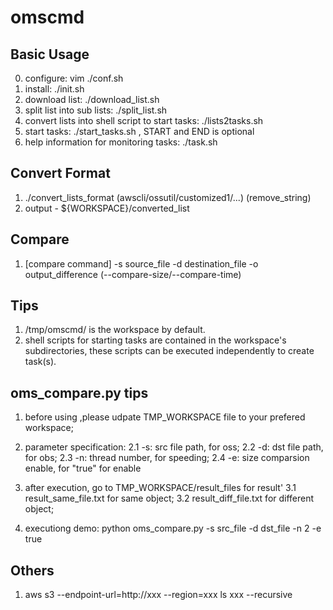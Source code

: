 # omscmd

## Basic Usage
0. configure: vim ./conf.sh
1. install: ./init.sh
2. download list: ./download_list.sh
3. split list into sub lists: ./split_list.sh
4. convert lists into shell script to start tasks: ./lists2tasks.sh
5. start tasks: ./start_tasks.sh <START> <END>, START and END is optional
6. help information for monitoring tasks: ./task.sh 

## Convert Format
1. ./convert_lists_format (awscli/ossutil/customized1/...) (remove_string)
2. output - ${WORKSPACE}/converted_list

## Compare
1. [compare command] -s source_file -d destination_file -o output_difference (--compare-size/--compare-time)

## Tips
1. /tmp/omscmd/ is the workspace by default.
2. shell scripts for starting tasks are contained in the workspace's subdirectories, these scripts can be executed independently to create task(s).

## oms_compare.py tips
1. before using ,please udpate TMP_WORKSPACE file to your prefered workspace;
2. parameter specification:
    2.1 -s: src file path, for oss;
    2.2 -d: dst file path, for obs;
    2.3 -n: thread number, for speeding;
    2.4 -e: size comparsion enable, for "true" for enable
3. after execution, go to TMP_WORKSPACE/result_files for result'
    3.1 result_same_file.txt for same object;
    3.2 result_diff_file.txt for different object;
   
4. executiong demo: python oms_compare.py -s src_file -d dst_file -n 2 -e true

## Others
1. aws s3 --endpoint-url=http://xxx --region=xxx ls xxx --recursive